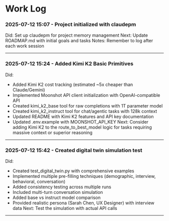 # Work Log

### 2025-07-12 15:07 - Project initialized with claudepm
Did: Set up claudepm for project memory management
Next: Update ROADMAP.md with initial goals and tasks
Notes: Remember to log after each work session

---


### 2025-07-12 15:24 - Added Kimi K2 Basic Primitives
Did:
- Added Kimi K2 cost tracking (estimated ~5x cheaper than Claude/Gemini)
- Implemented Moonshot API client initialization with OpenAI-compatible API
- Created kimi_k2_base tool for raw completions with 1T parameter model
- Created kimi_k2_instruct tool for chat/agentic tasks with 128k context
- Updated README with Kimi K2 features and API key documentation
- Updated .env.example with MOONSHOT_API_KEY
Next: Consider adding Kimi K2 to the route_to_best_model logic for tasks requiring massive context or superior reasoning

---


### 2025-07-12 15:42 - Created digital twin simulation test
Did:
- Created test_digital_twin.py with comprehensive examples
- Implemented multiple pre-filling techniques (demographic, interview, behavioral, conversation)
- Added consistency testing across multiple runs
- Included multi-turn conversation simulation
- Added base vs instruct model comparison
- Provided realistic persona (Sarah Chen, UX Designer) with interview data
Next: Test the simulation with actual API calls

---
